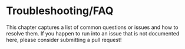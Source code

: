 # Troubleshooting/FAQ

This chapter captures a list of common questions or issues and how to resolve them. If you happen to run into an issue that is not documented here, please consider submitting a pull request!
